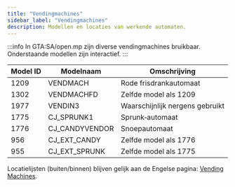 ```yaml
---
title: "Vendingmachines"
sidebar_label: "Vendingmachines"
description: Modellen en locaties van werkende automaten.
---
```


:::info
In GTA:SA/open.mp zijn diverse vendingmachines bruikbaar. Onderstaande modellen zijn interactief.
:::

| Model ID | Modelnaam      | Omschrijving                         |
| -------- | -------------- | ------------------------------------ |
| 1209     | VENDMACH       | Rode frisdrankautomaat               |
| 1302     | VENDMACHFD     | Zelfde model als 1209                |
| 1977     | VENDIN3        | Waarschijnlijk nergens gebruikt      |
| 1775     | CJ_SPRUNK1     | Sprunk‑automaat                      |
| 1776     | CJ_CANDYVENDOR | Snoepautomaat                        |
| 956      | CJ_EXT_CANDY   | Zelfde model als 1776                |
| 955      | CJ_EXT_SPRUNK  | Zelfde model als 1775                |

Locatielijsten (buiten/binnen) blijven gelijk aan de Engelse pagina: [Vending Machines](/docs/scripting/resources/vendingmachines).


